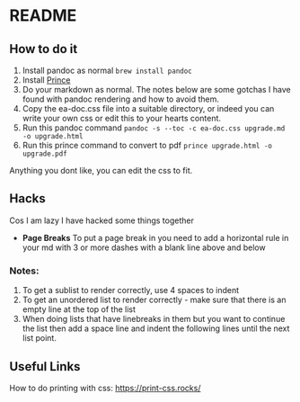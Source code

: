 # README

## How to do it

1. Install pandoc as normal
    `brew install pandoc`
1. Install [Prince](https://www.princexml.com/doc/installing/)
1. Do your markdown as normal. The notes below are some gotchas I have found with pandoc rendering and how to avoid them.
1. Copy the ea-doc.css file into a suitable directory, or indeed you can write your own css or edit this to your hearts content.
1. Run this pandoc command
   `pandoc -s --toc -c ea-doc.css upgrade.md -o upgrade.html`
1. Run this prince command to convert to pdf
    `prince upgrade.html -o upgrade.pdf`

Anything you dont like, you can edit the css to fit.

## Hacks
Cos I am lazy I have hacked some things together

* **Page Breaks** To put a page break in you need to add a horizontal rule in your md with 3 or more dashes with a blank line above and below


### Notes:
1. To get a sublist to render correctly, use 4 spaces to indent
1. To get an unordered list to render correctly - make sure that there is an empty line at the top of the list
1. When doing lists that have linebreaks in them but you want to continue the list then add a space line and indent the following lines until the next list point.

## Useful Links

How to do printing with css:
https://print-css.rocks/
